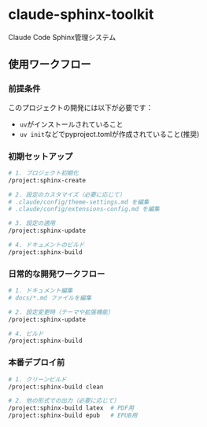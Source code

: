 # claude-sphinx-toolkit

Claude Code Sphinx管理システム

## 使用ワークフロー

### 前提条件

このプロジェクトの開発には以下が必要です：
- `uv`がインストールされていること
- `uv init`などでpyproject.tomlが作成されていること(推奨)

### 初期セットアップ

```bash
# 1. プロジェクト初期化
/project:sphinx-create

# 2. 設定のカスタマイズ（必要に応じて）
# .claude/config/theme-settings.md を編集
# .claude/config/extensions-config.md を編集

# 3. 設定の適用
/project:sphinx-update

# 4. ドキュメントのビルド
/project:sphinx-build
```

### 日常的な開発ワークフロー

```bash
# 1. ドキュメント編集
# docs/*.md ファイルを編集

# 2. 設定変更時（テーマや拡張機能）
/project:sphinx-update

# 4. ビルド
/project:sphinx-build
```

### 本番デプロイ前

```bash
# 1. クリーンビルド
/project:sphinx-build clean

# 2. 他の形式での出力（必要に応じて）
/project:sphinx-build latex  # PDF用
/project:sphinx-build epub   # EPUB用
```